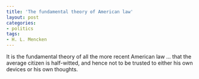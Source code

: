 ```yaml
---
title: 'The fundamental theory of American law'
layout: post
categories:
- politics
tags:
- H. L. Mencken
---
```


It is the fundamental theory of all the more recent American law ... that the average citizen is half-witted, and hence not to be trusted to either his own devices or his own thoughts.